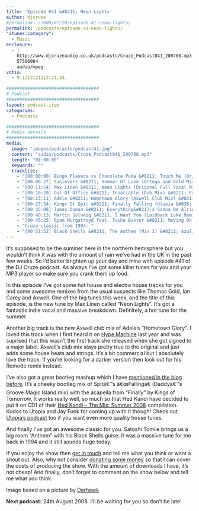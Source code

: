 ```yaml
---
title: 'Episode #41 &#8211; Neon Lights'
author: djcruze
#permalink: /2008/07/20/episode-41-neon-lights/
permalink: /podcasts/episode-41-neon-lights/
"itunes:category":
  - Music
enclosure:
  - |
    http://www.djcruzeaudio.co.uk/podcasts/Cruze_Podcast041_200708.mp3
    57506084
    audio/mpeg
votio:
  - 9.1212121212121,33,

###################################
# Podcast
###################################
layout: podcast-item
categories:
  - Podcasts

###################################
# Media details
###################################
media:
  image: "images/podcasts/podcast41.jpg"
  content: "audio/podcasts/Cruze_Podcast041_200708.mp3"
  length: "01:00:00"
  keywords: ""
  tracklist:
    - "[00:00:00] Bingo Players vs Chocolate Puma &#8211; Touch Me (Original Mix) &#8211; Strictly"
    - "[00:06:27] Sunloverz &#8211; Summer Of Love (Ortega and Gold Mix) &#8211; Lickin&#8217; Records"
    - "[00:11:54] Max Linen &#8211; Neon Lights (Original Full Vocal Mix) &#8211; Phonetic"
    - "[00:18:20] Out Of Office &#8211; Insatiable (Dub Mix) &#8211; Frenetic Music"
    - "[00:23:11] Adele &#8211; Hometown Glory (Axwell Club Mix) &#8211; XL"
    - "[00:27:34] Kings Of Spit &#8211; Finally Falling (Utopia &#038; Jay Funk Bootleg) &#8211; White"
    - "[00:35:08] James Doman &#8211; Everything&#8217;s Gonna Be Alright (Carl Ryden Remix) &#8211; Positiva"
    - "[00:40:13] Martin Solveig &#8211; I Want You (Laidback Luke Remix) &#8211; Mixture"
    - "[00:45:25] Ryan Murgatroyd feat. Tasha Baxter &#8211; Moving On (Ian Carey Remix) &#8211; Sheer Music"
    - "Cruze classic from 1994: "
    - "[00:51:52] Black Shells &#8211; The Anthem (Mix 1) &#8211; Azuli"
---
```


It&#8217;s supposed to be the summer here in the northern hemisphere but you wouldn&#8217;t think it was with the amount of rain we&#8217;ve had in the UK in the past few weeks. So I&#8217;d better brighten up your day and mine with episode #41 of the DJ Cruze podcast. As always I&#8217;ve got some killer tunes for you and your MP3 player so make sure you crank them up loud.

In this episode I&#8217;ve got some hot house and electro house tracks for you and some awesome remixes from the usual suspects like Thomas Gold, Ian Carey and Axwell. One of the big tunes this week, and the title of this episode, is the new tune by Max Linen called &#8220;Neon Lights&#8221;. It&#8217;s got a fantastic indie vocal and massive breakdown. Definitely, a hot tune for the summer.

Another big track is the new Axwell club mix of Adele&#8217;s &#8220;Hometown Glory&#8221;. I loved this track when I first heard it on [Hype Machine][1] last year and was suprised that this wasn&#8217;t the first track she released when she got signed to a major label. Axwell&#8217;s club mix stays pretty true to the original and just adds some house beats and strings. It&#8217;s a bit commercial but I absolutely love the track. If you&#8217;re looking for a darker version then look out for his Remode remix instead.

I&#8217;ve also got a great bootleg mashup which I have [mentioned in the blog before][2]. It&#8217;s a cheeky bootleg mix of Spitâ€™s â€œFallingâ€ (Daddyâ€™s Groove Magic Island mix) with the acapella from &#8220;Finally&#8221; by Kings of Tomorrow. It works really well, so much so that Hed Kandi have decided to put it on CD1 of their [Hed Kandi &#8211; The Mix: Summer 2008][3]<img src="http://www.assoc-amazon.co.uk/e/ir?t=djcr-21&l=ur2&o=2" width="1" height="1" border="0" alt="" style="border:none !important; margin:0px !important;" /> compilation. Kudos to Utopia and Jay Funk for coming up with it though! Check out [Utopia&#8217;s podcast][4] too if you want even more quality house tunes.

And finally I&#8217;ve got an awesome classic for you. Satoshi Tomiie brings us a big room &#8220;Anthem&#8221; with his Black Shells guise. It was a massive tune for me back in 1994 and it still sounds huge today.

If you enjoy the show then [get in touch][5] and tell me what you think or want a shout out. Also, why not consider [donating some money][6] so that I can cover the costs of producing the show. With the amount of downloads I have, it&#8217;s not cheap! And finally, don&#8217;t forget to comment on the show below and tell me what you think.

Image based on a picture by [Darhawk][9]

**Next podcast:** 24th August 2008. I&#8217;ll be waiting for you so don&#8217;t be late!

 [1]: http://hypem.com/
 [2]: http://www.djcruze.co.uk/cms/2008/06/27/kings-of-spit-mashup/
 [3]: http://www.amazon.co.uk/gp/redirect.html?ie=UTF8&#038;location=http%3A%2F%2Fwww.amazon.co.uk%2FHed-Kandi-Mix-Summer-2008%2Fdp%2FB001AI7FD6%3Fie%3DUTF8%26s%3Dmusic%26qid%3D1216307490%26sr%3D8-1&#038;tag=djcr-21&#038;linkCode=ur2&#038;camp=1634&#038;creative=6738
 [4]: http://utopia-music.podomatic.com/
 [5]: /cms/contact/
 [6]: http://www.dreamhost.com/donate.cgi?id=8244
 [7]: http://www.djcruze.co.uk/cms/wp-content/DownloadButton.gif
 [8]: http://www.djcruzeaudio.co.uk/podcasts/Cruze_Podcast041_200708.mp3
 [9]: http://flickr.com/photos/scottstudiophotography/317344784/